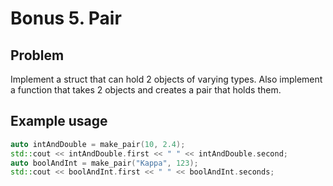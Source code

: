 # Bonus 5. Pair

## Problem

Implement a struct that can hold 2 objects of varying types. Also implement a function that takes 2 objects and creates a pair that holds them.

## Example usage

```c++
auto intAndDouble = make_pair(10, 2.4);
std::cout << intAndDouble.first << " " << intAndDouble.second;
auto boolAndInt = make_pair("Kappa", 123);
std::cout << boolAndInt.first << " " << boolAndInt.seconds;
```

